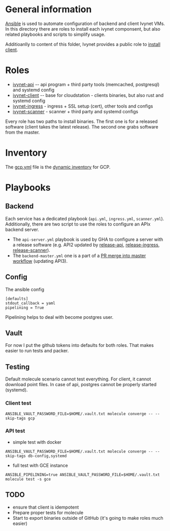 # General information

[Ansible](https://ansible.readthedocs.io/) is used to automate configuration of backend and client Ivynet VMs.
In this directory there are roles to install each ivynet componsent, but also related playbooks and scripts to simplify usage.

Additioanlly to content of this folder, Ivynet provides a public role to [install client](https://github.com/ivy-net/ivynet-client-ansible).

# Roles

* [ivynet-api](roles/ivynet-api) -- api program + third party tools (memcached, postgresql) and systemd config
* [ivynet-client](roles/ivynet-client) -- base for cloudstation - clients binaries, but also rust and systemd config
* [ivynet-ingress](roles/ivynet-ingress) - ingress + SSL setup (cert), other tools and configs
* [ivynet-scanner](roles/ivynet-scanner) - scanner + third party and systemd configs

Every role has two paths to install binaries.
The first one is for a released software (client takes the latest release).
The second one grabs software from the master.

# Inventory

The [gcp.yml](gcp.yml) file is the [dynamic inventory](https://docs.ansible.com/ansible/latest/inventory_guide/intro_dynamic_inventory.html) for GCP.


# Playbooks

## Backend

Each service has a dedicated playbook (`api.yml`, `ingress.yml`, `scanner.yml`).
Additionally, there are two script to use the roles to configure an APIx backend server.

* The `api-server.yml` playbook is used by GHA to configure a server with a release software (e.g. API2 updated by [release-api](../github/workflows/release-api.yml), [release-ingress](../github/workflows/release-ingress.yml), [release-scanner](../github/workflows/release-scanner.yml)).
* The `backend-master.yml` one is a part of a [PR merge into master workflow](../github/workflows/master-pr.yml) (updating API3).

## Config
The ansible config
```
[defaults]
stdout_callback = yaml
pipelining = True
```
Pipelining helps to deal with become postgres user.

## Vault
For now I put the github tokens into defaults for both roles.
That makes easier to run tests and packer.

## Testing

Default molecule scenario cannot test everything.
For client, it cannot download point files.
In case of api, postgres cannot be properly started (systemd).

### Client test
```
ANSIBLE_VAULT_PASSWORD_FILE=$HOME/.vault.txt molecule converge -- --skip-tags gcp
```

### API test

* simple test with docker
```
ANSIBLE_VAULT_PASSWORD_FILE=$HOME/.vault.txt molecule converge -- --skip-tags db-config,systemd
```
* full test with GCE instance
```
ANSIBLE_PIPELINING=true ANSIBLE_VAULT_PASSWORD_FILE=$HOME/.vault.txt molecule test -s gce
```
## TODO

* ensure that client is idempotent
* Prepare proper tests for molecule
* Start to export binaries outside of GitHub (it's going to make roles much easier)
